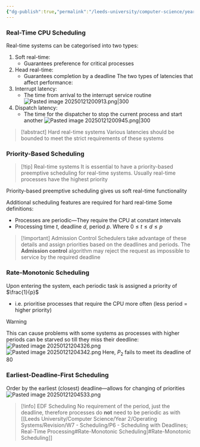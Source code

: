 ```yaml
---
{"dg-publish":true,"permalink":"/leeds-university/computer-science/year-2/operating-systems/revision/w7-scheduling/p6-scheduling-with-deadlines-real-time-processing/"}
---
```



### Real-Time CPU Scheduling
Real-time systems can be categorised into two types:
1. Soft real-time:
	- Guarantees preference for critical processes
2. Head real-time:
	- Guarantees completion by a deadline
The two types of latencies that affect performance:
1. Interrupt latency:
	- The time from arrival to the interrupt service routine
![Pasted image 20250121200913.png|300](/img/user/Leeds%20University/Computer%20Science/Year%202/Operating%20Systems/Revision/images/Pasted%20image%2020250121200913.png)
2. Dispatch latency:
	- The time for the dispatcher to stop the current process and start another
![Pasted image 20250121200945.png|300](/img/user/Leeds%20University/Computer%20Science/Year%202/Operating%20Systems/Revision/images/Pasted%20image%2020250121200945.png)

>[!abstract] Hard real-time systems
>Various latencies should be bounded to meet the strict requirements of these systems

### Priority-Based Scheduling
>[!tip] Real-time systems
>It is essential to have a priority-based preemptive scheduling for real-time systems. Usually real-time processes have the highest priority

Priority-based preemptive scheduling gives us soft real-time functionality

Additional scheduling features are required for hard real-time
Some definitions:
- Processes are periodic—They require the CPU at constant intervals
- Processing time $t$, deadline $d$, period $p$. Where $0\leq t\leq d\leq p$

>[!important] Admission Control
>Schedulers take advantage of these details and assign priorities based on the deadlines and periods. The **Admission control** algorithm may reject the request as impossible to service by the required deadline

### Rate-Monotonic Scheduling
Upon entering the system, each periodic task is assigned a priority of $\frac{1}{p}$
- i.e. prioritise processes that require the CPU more often (less period $=$ higher priority)
>[!warning] 
>This can cause problems with some systems as processes with higher periods can be starved so till they miss their deedline:
>![Pasted image 20250121204326.png](/img/user/Leeds%20University/Computer%20Science/Year%202/Operating%20Systems/Revision/images/Pasted%20image%2020250121204326.png)
>![Pasted image 20250121204342.png](/img/user/Leeds%20University/Computer%20Science/Year%202/Operating%20Systems/Revision/images/Pasted%20image%2020250121204342.png)
>Here, $P_{2}$ fails to meet its deadline of $80$
>
### Earliest-Deadline-First Scheduling
Order by the earliest (closest) deadline—allows for changing of priorities
![Pasted image 20250121204533.png](/img/user/Leeds%20University/Computer%20Science/Year%202/Operating%20Systems/Revision/images/Pasted%20image%2020250121204533.png)
>[!info] EDF Scheduling
>No requirement of the period, just the deadline, therefore processes do **not** need to be periodic as with [[Leeds University/Computer Science/Year 2/Operating Systems/Revision/W7 - Scheduling/P6 - Scheduling with Deadlines; Real-Time Processing#Rate-Monotonic Scheduling\|#Rate-Monotonic Scheduling]]
